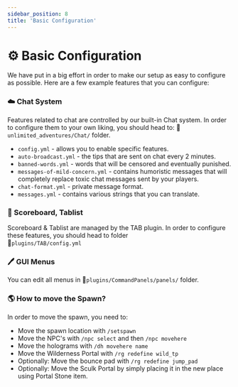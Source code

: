 ```yaml
---
sidebar_position: 8
title: 'Basic Configuration'
---
```



# ⚙️ Basic Configuration


We have put in a big effort in order to make our setup as easy to configure as possible. Here are a few example features that you can configure:

### :cloud: Chat System
Features related to chat are controlled by our built-in Chat system. In order to configure them to your own liking, you should head to:
📁`unlimited_adventures/Chat/` folder.
- `config.yml` - allows you to enable specific features.
- `auto-broadcast.yml` - the tips that are sent on chat every 2 minutes.
- `banned-words.yml` - words that will be censored and eventually punished.
- `messages-of-mild-concern.yml` - contains humoristic messages that will completely replace toxic chat messages sent by your players.
- `chat-format.yml` - private message format.
- `messages.yml` - contains various strings that you can translate.


### :bookmark_tabs: Scoreboard, Tablist
Scoreboard & Tablist are managed by the TAB plugin. In order to configure these features, you should head to folder\
📁`plugins/TAB/config.yml`

### :pen: GUI Menus
You can edit all menus in 📁`plugins/CommandPanels/panels/` folder.

### :earth_americas:  How to move the Spawn?

In order to move the spawn, you need to:
- Move the spawn location with `/setspawn`
- Move the NPC's with `/npc select` and then `/npc movehere`
- Move the holograms with `/dh movehere name`
- Move the Wilderness Portal with `/rg redefine wild_tp`
- Optionally: Move the bounce pad with `/rg redefine jump_pad`
- Optionally: Move the Sculk Portal by simply placing it in the new place using Portal Stone item.




